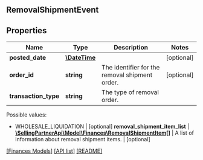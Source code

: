 ## RemovalShipmentEvent

## Properties

Name | Type | Description | Notes
------------ | ------------- | ------------- | -------------
**posted_date** | [**\DateTime**](\DateTime.md) |  | [optional]
**order_id** | **string** | The identifier for the removal shipment order. | [optional]
**transaction_type** | **string** | The type of removal order.

Possible values:

* WHOLESALE_LIQUIDATION | [optional]
**removal_shipment_item_list** | [**\SellingPartnerApi\Model\Finances\RemovalShipmentItem[]**](RemovalShipmentItem.md) | A list of information about removal shipment items. | [optional]

[[Finances Models]](../) [[API list]](../../Api) [[README]](../../../README.md)
